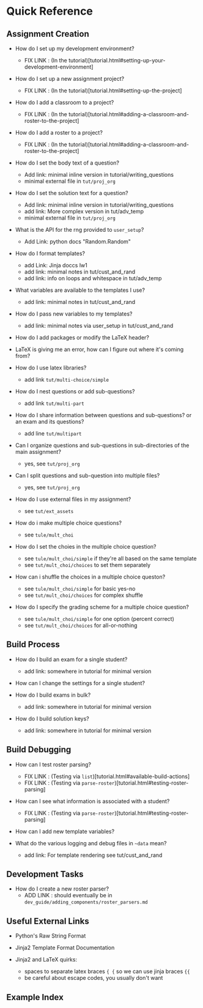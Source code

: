 # Quick Reference

## Assignment Creation

  - How do I set up my development environment?
    - FIX LINK : (In the tutorial)[tutorial.html#setting-up-your-development-environment]

  - How do I set up a new assignment project?
    - FIX LINK : (In the tutorial)[tutorial.html#setting-up-the-project]

  - How do I add a classroom to a project?
    - FIX LINK : (In the tutorial)[tutorial.html#adding-a-classroom-and-roster-to-the-project]

  - How do I add a roster to a project?
    - FIX LINK : (In the tutorial)[tutorial.html#adding-a-classroom-and-roster-to-the-project]

  - How do I set the body text of a question?
    - Add link: minimal inline version in tutorial/writing_questions
    - minimal external file in `tut/proj_org`

  - How do I set the solution text for a question?
    - Add link: minimal inline version in tutorial/writing_questions
    - add link: More complex version in tut/adv_temp
    - minimal external file in `tut/proj_org`

  - What is the API for the rng provided to `user_setup`?
    - Add Link: python docs "Random.Random"

  - How do I format templates?
    - add Link: Jinja doccs lw1
    - add link: minimal notes in tut/cust_and_rand
    - add link: info on loops and whitespace in tut/adv_temp

  - What variables are available to the templates I use?
    - add link: minimal notes in tut/cust_and_rand

  - How do I pass new variables to my templates?
    - add link: minimal notes via user_setup in tut/cust_and_rand

  - How do I add packages or modify the LaTeX header?

  - LaTeX is giving me an error, how can I figure out where it's coming from?

  - How do I use latex libraries?
    - add link `tut/multi-choice/simple`

  - How do I nest questions or add sub-questions?
    - add link `tut/multi-part`

  - How do I share information between questions and sub-questions? or an
    exam and its questions?
    - add line `tut/multipart`

  - Can I organize questions and sub-questions in sub-directories of the
    main assignment?
    - yes, see `tut/proj_org`

  - Can I split questions and sub-question into multiple files?
      - yes, see `tut/proj_org`

  - How do I use external files in my assignment?
    - see `tut/ext_assets`

  - How do i make multiple choice questions?
    - see `tule/mult_choi`

  - How do I set the choies in the multiple choice question?
    - see `tule/mult_choi/simple` if they're all based on the same template
    - see `tut/mult_choi/choices` to set them separately

  - How can i shuffle the choices in a multiple choice queston?
    - see `tule/mult_choi/simple` for basic yes-no
    - see `tut/mult_choi/choices` for complex shuffle

  - How do I specify the grading scheme for a multiple choice question?
    - see `tule/mult_choi/simple` for one option (percent correct)
    - see `tut/mult_choi/choices` for all-or-nothing


## Build Process

  - How do I build an exam for a single student?
    - add link: somewhere in tutorial for minimal version

  - How can I change the settings for a single student?

  - How do I build exams in bulk?
    - add link: somewhere in tutorial for minimal version

  - How do I build solution keys?
    - add link: somewhere in tutorial for minimal version

## Build Debugging

  - How can I test roster parsing?
    - FIX LINK : (Testing via `list`)[tutorial.html#available-build-actions]
    - FIX LINK : (Testing via `parse-roster`)[tutorial.html#testing-roster-parsing]

  - How can I see what information is associated with a student?
    - FIX LINK : (Testing via `parse-roster`)[tutorial.html#testing-roster-parsing]

  - How can I add new template variables?

  - What do the various logging and debug files in `~data` mean?
    - add link: For template rendering see tut/cust_and_rand

## Development Tasks

  - How do I create a new roster parser?
    - ADD LINK : should eventually be in
      `dev_guide/adding_components/roster_parsers.md`

## Useful External Links

  - Python's Raw String Format

  - Jinja2 Template Format Documentation

  - Jinja2 and LaTeX quirks:
    - spaces to separate latex braces `{ {` so we can use jinja braces `{{`
    - be careful about escape codes, you usually don't want

## Example Index
